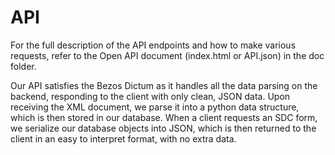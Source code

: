 # API

For the full description of the API endpoints and how to make various requests, refer to the Open API document (index.html or API.json) in the doc folder.

Our API satisfies the Bezos Dictum as it handles all the data parsing on the backend, responding to the client with only clean, JSON data. Upon receiving the XML document, we parse it into a python data structure, which is then stored in our database. When a client requests an SDC form, we serialize our database objects into JSON, which is then returned to the client in an easy to interpret format, with no extra data.
